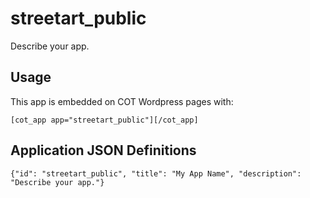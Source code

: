 streetart_public
===========
Describe your app.

Usage
-----
This app is embedded on COT Wordpress pages with:

`[cot_app app="streetart_public"][/cot_app]`

Application JSON Definitions
----------------------------
`{"id": "streetart_public", "title": "My App Name", "description": "Describe your app."}`
